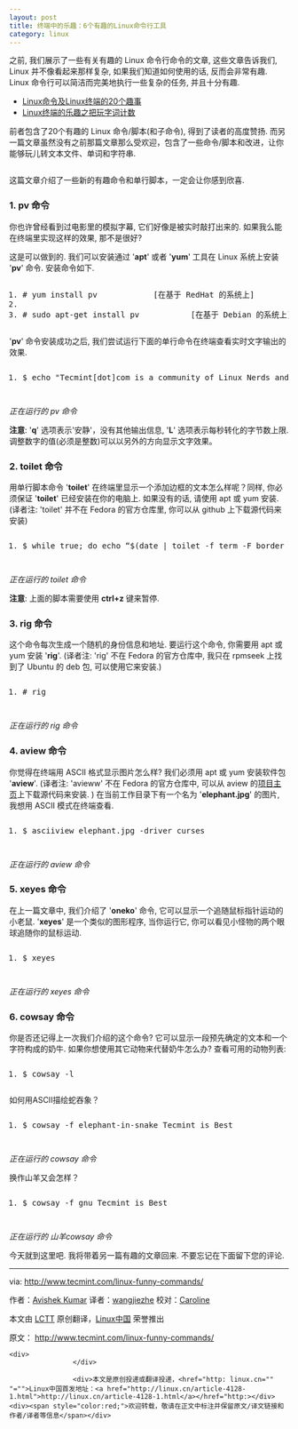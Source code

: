 ```yaml
---
layout: post
title: 终端中的乐趣：6个有趣的Linux命令行工具
category: linux
---
```


<td id="article_content"><p>之前, 我们展示了一些有关有趣的 Linux 命令行命令的文章, 这些文章告诉我们, Linux 并不像看起来那样复杂, 如果我们知道如何使用的话, 反而会非常有趣. Linux 命令行可以简洁而完美地执行一些复杂的任务, 并且十分有趣.</p>
<ul>
<li><a href="http://linux.cn/article-2831-1.html">Linux命令及Linux终端的20个趣事</a></li>
<li><a href="http://linux.cn/article-4088-1.html">Linux终端的乐趣之把玩字词计数</a></li>
</ul>
<p>前者包含了20个有趣的 Linux 命令/脚本(和子命令), 得到了读者的高度赞扬. 而另一篇文章虽然没有之前那篇文章那么受欢迎，包含了一些命令/脚本和改进，让你能够玩儿转文本文件、单词和字符串.</p>
<p><img src="http://img.linux.net.cn/data/attachment/album/201410/30/234015hk8rytpyhr8hmihb.jpg" alt=""></p>
<p>这篇文章介绍了一些新的有趣命令和单行脚本，一定会让你感到欣喜.</p>
<h3 id="toc_1">1. pv 命令</h3>
<p>你也许曾经看到过电影里的模拟字幕, 它们好像是被实时敲打出来的. 如果我么能在终端里实现这样的效果, 那不是很好?</p>
<p>这是可以做到的. 我们可以安装通过 '<strong>apt</strong>' 或者 '<strong>yum</strong>' 工具在 Linux 系统上安装 '<strong>pv</strong>' 命令. 安装命令如下.</p>
<pre class="prettyprint linenums prettyprinted" style=""><ol class="linenums"><li class="L0"><span class="com"># yum install pv            [在基于 RedHat 的系统上]</span></li><li class="L1"><span class="pln">&nbsp;</span></li><li class="L2"><span class="com"># sudo apt-get install pv           [在基于 Debian 的系统上]</span></li></ol></pre>
<p>'<strong>pv</strong>' 命令安装成功之后, 我们尝试运行下面的单行命令在终端查看实时文字输出的效果.</p>
<pre class="prettyprint linenums prettyprinted" style=""><ol class="linenums"><li class="L0"><span class="pln">$ echo </span><span class="str">"Tecmint[dot]com is a community of Linux Nerds and Geeks"</span><span class="pln"> </span><span class="pun">|</span><span class="pln"> pv </span><span class="pun">-</span><span class="pln">qL </span><span class="lit">10</span><span class="pln"> </span></li></ol></pre>
<p><img src="http://img.linux.net.cn/data/attachment/album/201410/30/233254ak99abw9u1ni0uwk.gif" alt=""></p>
<p><em>正在运行的 pv 命令</em></p>
<p><strong>注意</strong>: '<strong>q</strong>' 选项表示'安静'，没有其他输出信息, '<strong>L</strong>' 选项表示每秒转化的字节数上限. 调整数字的值(必须是整数)可以以另外的方向显示文字效果。</p>
<h3 id="toc_2">2. toilet 命令</h3>
<p>用单行脚本命令 '<strong>toilet</strong>' 在终端里显示一个添加边框的文本怎么样呢？同样, 你必须保证 '<strong>toilet</strong>' 已经安装在你的电脑上. 如果没有的话, 请使用 apt 或 yum 安装. (译者注: 'toilet' 并不在 Fedora 的官方仓库里, 你可以从 github 上下载源代码来安装)</p>
<pre class="prettyprint linenums prettyprinted" style=""><ol class="linenums"><li class="L0"><span class="pln">$ </span><span class="kwd">while</span><span class="pln"> </span><span class="kwd">true</span><span class="pun">;</span><span class="pln"> </span><span class="kwd">do</span><span class="pln"> echo </span><span class="pun">“</span><span class="pln">$</span><span class="pun">(</span><span class="pln">date </span><span class="pun">|</span><span class="pln"> toilet </span><span class="pun">-</span><span class="pln">f term </span><span class="pun">-</span><span class="pln">F border </span><span class="pun">–</span><span class="typ">Tecmint</span><span class="pun">)”;</span><span class="pln"> sleep </span><span class="lit">1</span><span class="pun">;</span><span class="pln"> </span><span class="kwd">done</span></li></ol></pre>
<p><img src="http://img.linux.net.cn/data/attachment/album/201410/30/233344j2gfgogt2dpggj4d.gif" alt=""></p>
<p><em>正在运行的 toilet 命令</em></p>
<p><strong>注意</strong>: 上面的脚本需要使用 <strong>ctrl+z</strong> 键来暂停.</p>
<h3 id="toc_3">3. rig 命令</h3>
<p>这个命令每次生成一个随机的身份信息和地址. 要运行这个命令, 你需要用 apt 或 yum 安装 '<strong>rig</strong>'. (译者注: 'rig' 不在 Fedora 的官方仓库中, 我只在 rpmseek 上找到了 Ubuntu 的 deb 包, 可以使用它来安装.)</p>
<pre class="prettyprint linenums prettyprinted" style=""><ol class="linenums"><li class="L0"><span class="com"># rig</span></li></ol></pre>
<p><img src="http://img.linux.net.cn/data/attachment/album/201410/30/233417jsi3r1rbo4b4r1yo.gif" alt=""></p>
<p><em>正在运行的 rig 命令</em></p>
<h3 id="toc_4">4. aview 命令</h3>
<p>你觉得在终端用 ASCII 格式显示图片怎么样? 我们必须用 apt 或 yum 安装软件包 '<strong>aview</strong>'. (译者注: 'avieww' 不在 Fedora 的官方仓库中, 可以从 aview 的<a href="http://aa-project.sourceforge.net/aview/">项目主页</a>上下载源代码来安装. ) 在当前工作目录下有一个名为 '<strong>elephant.jpg</strong>' 的图片, 我想用 ASCII 模式在终端查看.</p>
<pre class="prettyprint linenums prettyprinted" style=""><ol class="linenums"><li class="L0"><span class="pln">$ asciiview elephant</span><span class="pun">.</span><span class="pln">jpg </span><span class="pun">-</span><span class="pln">driver curses </span></li></ol></pre>
<p><img src="http://img.linux.net.cn/data/attachment/album/201410/30/233454tf93rmx69y5moyo5.gif" alt=""></p>
<p><em>正在运行的 aview 命令</em></p>
<h3 id="toc_5">5. xeyes 命令</h3>
<p>在上一篇文章中, 我们介绍了 '<strong>oneko</strong>' 命令, 它可以显示一个追随鼠标指针运动的小老鼠. '<strong>xeyes</strong>' 是一个类似的图形程序, 当你运行它, 你可以看见小怪物的两个眼球追随你的鼠标运动.</p>
<pre class="prettyprint linenums prettyprinted" style=""><ol class="linenums"><li class="L0"><span class="pln">$ xeyes</span></li></ol></pre>
<p><img src="http://img.linux.net.cn/data/attachment/album/201410/30/233549lqnv0lv6b5l6ose0.gif" alt=""></p>
<p><em>正在运行的 xeyes 命令</em></p>
<h3 id="toc_6">6. cowsay 命令</h3>
<p>你是否还记得上一次我们介绍的这个命令? 它可以显示一段预先确定的文本和一个字符构成的奶牛. 如果你想使用其它动物来代替奶牛怎么办? 查看可用的动物列表:</p>
<pre class="prettyprint linenums prettyprinted" style=""><ol class="linenums"><li class="L0"><span class="pln">$ cowsay </span><span class="pun">-</span><span class="pln">l </span></li></ol></pre>
<p>如何用ASCII描绘蛇吞象？</p>
<pre class="prettyprint linenums prettyprinted" style=""><ol class="linenums"><li class="L0"><span class="pln">$ cowsay </span><span class="pun">-</span><span class="pln">f elephant</span><span class="pun">-</span><span class="kwd">in</span><span class="pun">-</span><span class="pln">snake </span><span class="typ">Tecmint</span><span class="pln"> </span><span class="kwd">is</span><span class="pln"> </span><span class="typ">Best</span><span class="pln"> </span></li></ol></pre>
<p><img src="http://img.linux.net.cn/data/attachment/album/201410/30/233636sz2mvmn24tkbzntx.gif" alt=""></p>
<p><em>正在运行的 cowsay 命令</em></p>
<p>换作山羊又会怎样？</p>
<pre class="prettyprint linenums prettyprinted" style=""><ol class="linenums"><li class="L0"><span class="pln">$ cowsay </span><span class="pun">-</span><span class="pln">f gnu </span><span class="typ">Tecmint</span><span class="pln"> </span><span class="kwd">is</span><span class="pln"> </span><span class="typ">Best</span><span class="pln"> </span></li></ol></pre>
<p><img src="http://img.linux.net.cn/data/attachment/album/201410/30/233656gc9r66577vjgs1pv.gif" alt=""></p>
<p><em>正在运行的 山羊cowsay 命令</em></p>
<p>今天就到这里吧. 我将带着另一篇有趣的文章回来. 不要忘记在下面留下您的评论.</p>
<hr>
<p>via: <a href="http://www.tecmint.com/linux-funny-commands/">http://www.tecmint.com/linux-funny-commands/</a></p>
<p>作者：<a href="http://www.tecmint.com/author/avishek/">Avishek Kumar</a> 译者：<a href="https://github.com/wangjiezhe">wangjiezhe</a> 校对：<a href="https://github.com/carolinewuyan">Caroline</a></p>
<p>本文由 <a href="https://github.com/LCTT/TranslateProject">LCTT</a> 原创翻译，<a href="http://linux.cn/">Linux中国</a> 荣誉推出</p>

<div class="copyright">
        <div>
    	原文： <a href="http://www.tecmint.com/linux-funny-commands/" target="_blank">http://www.tecmint.com/linux-funny-commands/</a>&nbsp;&nbsp;&nbsp;&nbsp;    	    </div>

    <div>
    	    	    </div>

                	<div>本文是原创投递或翻译投递，<href="http: linux.cn="" "="">Linux中国首发地址：<a href="http://linux.cn/article-4128-1.html">http://linux.cn/article-4128-1.html</a></href="http:></div><div><span style="color:red;">欢迎转载，敬请在正文中标注并保留原文/译文链接和作者/译者等信息</span></div>

</div>
<div class="hm">
<a title="分享到腾讯微博" href="javascript:void( share_tqq(SITEURL + 'article-4128-1.html','article_title','article_content','http://img.linux.net.cn/data/attachment/album/201410/30/234015hk8rytpyhr8hmihb.jpg.large.jpg') );" class="tqq_large"></a>
<a title="分享到新浪微博" href="javascript:void( share_tsina(SITEURL + 'article-4128-1.html','article_title','article_content','http://img.linux.net.cn/data/attachment/album/201410/30/234015hk8rytpyhr8hmihb.jpg.large.jpg') );" class="tsina_large"></a>
</div>
</td>
